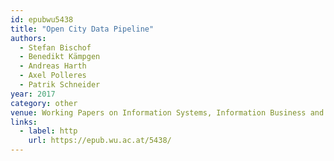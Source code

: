 ```yaml
---
id: epubwu5438
title: "Open City Data Pipeline"
authors:
  - Stefan Bischof
  - Benedikt Kämpgen
  - Andreas Harth
  - Axel Polleres
  - Patrik Schneider
year: 2017
category: other
venue: Working Papers on Information Systems, Information Business and Operations 01/2017, Department für Informationsverarbeitung und Prozessmanagement, WU Vienna University of Economics and Business, Vienna, February 2017
links:
  - label: http
    url: https://epub.wu.ac.at/5438/
---
```

